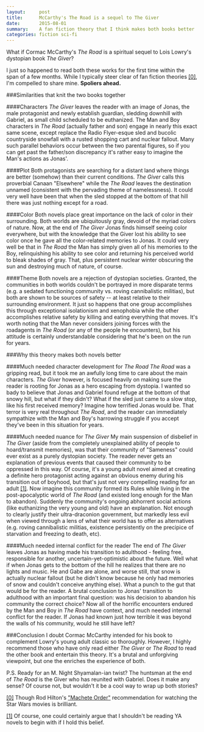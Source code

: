 ```yaml
---
layout:     post
title:      McCarthy's The Road is a sequel to The Giver
date:       2015-08-01 
summary:    A fan fiction theory that I think makes both books better
categories: fiction sci-fi 
---
```


What if Cormac McCarthy's _The Road_ is a spiritual sequel to Lois Lowry's dystopian book _The Giver_?

I just so happened to read both these works for the first time within the span of a few months. While I typically steer clear of fan fiction theories <a id="00" href="#01">[0]</a>, I'm compelled to share mine. __Spoliers ahead.__

###Similarities that knit the two books together

####Characters
_The Giver_ leaves the reader with an image of Jonas, the male protagonist and newly establish guardian, sledding downhill with Gabriel, as small child scheduled to be euthanized. The Man and Boy characters in _The Road_ (actually father and son) engage in nearly this exact same scene, except replace the Radio Flyer-esque sled and bucolic countryside snowfall with a rusted shopping cart and nuclear fallout. Many such parallel behaviors occur between the two parental figures, so if you can get past the father/son discrepancy it's rather easy to imagine the Man's actions as Jonas'. 

####Plot
Both protagonists are searching for a distant land where things are better (somehow) than their current conditions. _The Giver_  calls this proverbial Canaan "Elsewhere" while the _The Road_ leaves the destination unnamed (consistent with the pervading theme of namelessness). It could very well have been that when the sled stopped at the bottom of that hill there was just nothing except for a road.

####Color
Both novels place great importance on the lack of color in their surrounding. Both worlds are ubiquitously gray, devoid of the myriad colors of nature. Now, at the end of _The Giver_ Jonas finds himself seeing color everywhere, but with the knowledge that the Giver lost his ability to see color once he gave all the color-related memories to Jonas. It could very well be that in _The Road_ the Man has simply given all of his memories to the Boy, relinquishing his ability to see color and returning his perceived world to bleak shades of gray. That, plus persistent nuclear winter obscuring the sun and destroying much of nature, of course. 

####Theme
Both novels are a rejection of dystopian societies. Granted, the communities in both worlds couldn't be portrayed in more disparate terms (e.g. a sedated functioning community vs. roving cannibalistic militias), but both are shown to be sources of safety -- at least relative to their surrounding environment. It just so happens that one group accomplishes this through exceptional isolationism and xenophobia while the other accomplishes relative safety by killing and eating everything that moves. It's worth noting that the Man never considers joining forces with the roadagents in _The Road_ (or any of the people he encounters), but his attitude is certainly understandable considering that he's been on the run for years.

###Why this theory makes both novels better

####Much needed character development for _The Road_
_The Road_ was a gripping read, but it took me an awfully long time to care about the main characters. _The Giver_ however, is focused heavily on making sure the reader is rooting for Jonas as a hero escaping from dystopia. I wanted so bady to believe that Jonas and Gabriel found refuge at the bottom of that snowy hill, but what if they didn't? What if the sled just came to a slow stop, like his first received memory? Imagine how terrified Jonas would be. That terror is very real throughout _The Road_, and the reader can immediately sympathize with the Man and Boy's harrowing struggle if you accept they've been in this situation for years. 

####Much needed nuance for _The Giver_
My main suspension of disbelief in _The Giver_ (aside from the completely unexplained ability of people to hoard/transmit memories), was that their community of "Sameness" could ever exist as a purely dystopian society. The reader never gets an explanation of previous events that caused their community to be oppressed in this way. Of course, it's a young adult novel aimed at creating a definite hero protagonist acting against an obvious enemy during his transition out of boyhood, but that's just not very compelling reading for an adult <a id="10" href="#11">[1]</a>. Now imagine this community formed its Rules while living in the post-apocalyptic world of _The Road_ (and existed long enough for the Man to abandon). Suddenly the community's ongoing abhorrent social actions (like euthanizing the very young and old) have an explanation. Not enough to clearly justify their ultra-draconion government, but markedly less evil when viewed through a lens of what their world has to offer as alternatives (e.g. roving cannibalistic militias, existence persistently on the precipice of starvation and freezing to death, etc). 

####Much needed internal conflict for the reader
The end of _The Giver_ leaves Jonas as having made his transition to adulthood - feeling free, responsible for another, uncertain-yet-optimistic about the future. Well what if when Jonas gets to the bottom of the hill he realizes that there are no lights and music. He and Gabe are alone, and worse still, that snow is actually nuclear fallout (but he didn't know because he only had memories of snow and couldn't conceive anything else). What a punch to the gut that would be for the reader. A brutal conclusion to Jonas' transition to adulthood with an important final question: was his decision to abandon his community the correct choice? Now all of the horrific encounters endured by the Man and Boy in _The Road_ have context, and much needed internal conflict for the reader. If Jonas had known just how terrible it was beyond the walls of his community, would he still have left? 

###Conclusion
I doubt Cormac McCarthy intended for his book to complement Lowry's young adult classic so thoroughly. However, I highly recommend those who have only read either _The Giver_ or _The Road_ to read the other book and entertain this theory. It's a brutal and unforgiving viewpoint, but one the enriches the experience of both. 

P.S. Ready for an M. Night Shyamalan-ian twist? The huntsman at the end of _The Road_ is the Giver who has reunited with Gabriel. Does it make any sense? Of course not, but wouldn't it be a cool way to wrap up both stories? 

<a id="01" href="#00">[0]</a> Though Rod Hilton's ["Machete Order"](http://www.nomachetejuggling.com/2011/11/11/the-star-wars-saga-suggested-viewing-order/) recommendation for watching the Star Wars movies is brilliant.

<a id="11" href="#10">[1]</a> Of course, one could certainly argue that I shouldn't be reading YA novels to begin with if I hold this belief. 